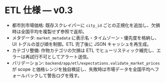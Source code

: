 # ETL 仕様 — v0.3

- 都市別市場価格: 既存スクレイパーに `city_id` ごとの正規化を追加し、欠損時は全国平均を複製せず参照で返却。
- メタデータ: `market_metadata` に表示名・タイムゾーン・優先度を格納し、UI トグルの並び順を制御。ETL 完了後に JSON キャッシュを再生成。
- カテゴリ整備: 作物カテゴリの欠損は ETL でヒューリスティック補完し、エラーは再試行不可としてアラート送信。
- バリデーション: `backend/app/etl/expectations.validate_market_prices` が scope と価格レンジを独自検証し、失敗時は市場データを全国平均へフォールバックして警告ログを残す。

